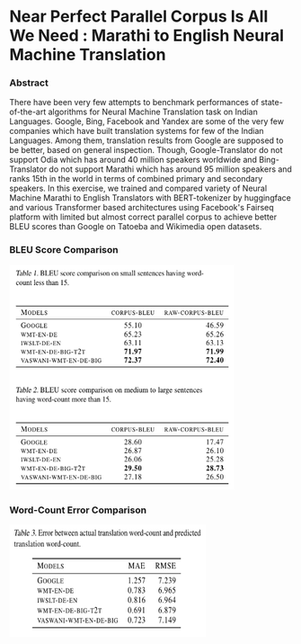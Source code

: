# Near Perfect Parallel Corpus Is All We Need : Marathi to English Neural Machine Translation

### Abstract

There have been very few attempts to benchmark performances of state-of-the-art algorithms for Neural Machine Translation task on Indian Languages. Google, Bing, Facebook and Yandex are some of the very few companies which have built translation systems for few of the Indian Languages. Among them, translation results from Google are supposed to be better, based on general inspection. Though, Google-Translator do not support Odia which has around 40 million speakers worldwide and Bing-Translator do not support Marathi which has around 95 million speakers and ranks 15th in the world in terms of combined primary and secondary speakers. In this exercise, we trained and compared variety of Neural Machine Marathi to English Translators with BERT-tokenizer by huggingface and various Transformer based architectures using Facebook's Fairseq platform with limited but almost correct parallel corpus to achieve better BLEU scores than Google on Tatoeba and Wikimedia open datasets.

### BLEU Score Comparison

<img src="./bleu_scores.png" height="400" width="400">

### Word-Count Error Comparison

<img src="./wordcount_error.png" height="200" width="350">
